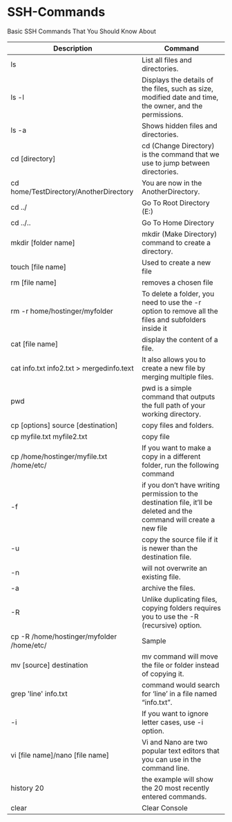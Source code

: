 # SSH-Commands
Basic SSH Commands That You Should Know About

|Description | Command|
|---|---|
|ls|List all files and directories.|
|ls -l|Displays the details of the files, such as size, modified date and time, the owner, and the permissions.|
|ls -a|Shows hidden files and directories.|
|cd [directory]|cd (Change Directory) is the command that we use to jump between directories.|
|cd home/TestDirectory/AnotherDirectory|You are now in the AnotherDirectory.|
|cd ../ | Go To Root Directory (E:)|
|cd ../.. | Go To Home Directory|
|mkdir [folder name]|mkdir (Make Directory) command to create a directory.|
|touch [file name]| Used to create a new file|
|rm [file name]|removes a chosen file|
|rm -r home/hostinger/myfolder|To delete a folder, you need to use the -r option to remove all the files and subfolders inside it|
|cat [file name]|display the content of a file.|
|cat info.txt info2.txt > mergedinfo.text|It also allows you to create a new file by merging multiple files.|
|pwd|pwd is a simple command that outputs the full path of your working directory.|
|cp [options] source [destination]|copy files and folders.|
|cp myfile.txt myfile2.txt|copy file
|cp /home/hostinger/myfile.txt /home/etc/|If you want to make a copy in a different folder, run the following command|
|-f | if you don’t have writing permission to the destination file, it’ll be deleted and the command will create a new file|
|-u | copy the source file if it is newer than the destination file.|
|-n | will not overwrite an existing file.|
|-a | archive the files.|
|-R | Unlike duplicating files, copying folders requires you to use the -R (recursive) option.|
|cp -R /home/hostinger/myfolder /home/etc/|Sample|
|mv [source] destination|mv command will move the file or folder instead of copying it.|
|grep 'line' info.txt|command would search for ‘line’ in a file named “info.txt”.|
|-i|If you want to ignore letter cases, use -i option.|
|vi [file name]/nano [file name]|Vi and Nano are two popular text editors that you can use in the command line.|
|history 20|the example will show the 20 most recently entered commands.|
|clear|Clear Console|